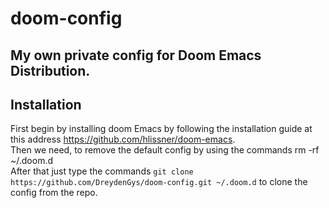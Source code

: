 # doom-config

My own private config for Doom Emacs Distribution.
---- 

## Installation

First begin by installing doom Emacs by following the installation guide at this address https://github.com/hlissner/doom-emacs.  
Then we need, to remove the default config by using the commands rm -rf ~/.doom.d  
After that just type the commands `git clone https://github.com/DreydenGys/doom-config.git ~/.doom.d` to clone the config from the repo.  
